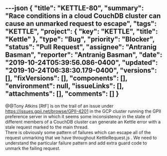 ---json
{
  "title": "KETTLE-80",
  "summary": "Race conditions in a cloud CouchDB cluster can cause an unmarked request to escape",
  "tags": "KETTLE",
  "project": {
    "key": "KETTLE",
    "title": "Kettle"
  },
  "type": "Bug",
  "priority": "Blocker",
  "status": "Pull Request",
  "assignee": "Antranig Basman",
  "reporter": "Antranig Basman",
  "date": "2019-10-24T05:39:56.086-0400",
  "updated": "2019-10-24T06:38:30.179-0400",
  "versions": [],
  "fixVersions": [],
  "components": [],
  "environment": null,
  "issueLinks": [],
  "attachments": [],
  "comments": []
}
---
@@Tony Atkins \[RtF] is on the trail of an issue under <https://issues.gpii.net/browse/GPII-4201> in the GCP cluster running the GPII preference server in which it seems some inconsistency in the state of different members of a CouchDB cluster can generate an Kettle error with a stale request marked to the main thread.\
There is obviously some pattern of failures which can escape all of the request unmarking that we have throughout KettleRequest.js . We need to understand the particular failure pattern and add extra guard code to unmark the failing request.

        